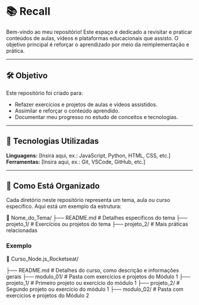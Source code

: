 # 📚 **Recall**

Bem-vindo ao meu repositório! Este espaço é dedicado a revisitar e praticar conteúdos de aulas, vídeos e plataformas educacionais que assisto. O objetivo principal é reforçar o aprendizado por meio da reimplementação e prática.

---

## 🛠 **Objetivo**
Este repositório foi criado para:
- Refazer exercícios e projetos de aulas e vídeos assistidos.
- Assimilar e reforçar o conteúdo aprendido.
- Documentar meu progresso no estudo de conceitos e tecnologias.

---

## 🚀 Tecnologias Utilizadas

**Linguagens:** [Insira aqui, ex.: JavaScript, Python, HTML, CSS, etc.]
**Ferramentas:** [Insira aqui, ex.: Git, VSCode, GitHub, etc.]

---

## 📁 Como Está Organizado
Cada diretório neste repositório representa um tema, aula ou curso específico. Aqui está um exemplo da estrutura:


📁 Nome_do_Tema/
   ├── README.md  # Detalhes específicos do tema
   ├── projeto_1/ # Exercícios ou projetos do tema
   ├── projeto_2/ # Mais práticas relacionadas

### Exemplo
📁 Curso_Node.js_Rocketseat/

   ├── README.md # Detalhes do curso, como descrição e informações gerais 
   ├── modulo_01/ # Pasta com exercícios e projetos do Módulo 1 
   ├── projeto_1/ # Primeiro projeto ou exercício do módulo 1 
   ├── projeto_2/ # Segundo projeto ou exercício do módulo 1 
   ├── modulo_02/ # Pasta com exercícios e projetos do Módulo 2